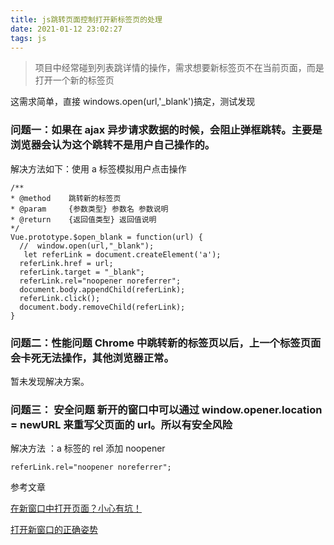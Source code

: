 ```yaml
---
title: js跳转页面控制打开新标签页的处理
date: 2021-01-12 23:02:27
tags: js
---
```


> 项目中经常碰到列表跳详情的操作，需求想要新标签页不在当前页面，而是打开一个新的标签页

这需求简单，直接 windows.open(url,'\_blank')搞定，测试发现

### 问题一：如果在 ajax 异步请求数据的时候，会阻止弹框跳转。主要是浏览器会认为这个跳转不是用户自己操作的。

解决方法如下：使用 a 标签模拟用户点击操作

```
/**
* @method    跳转新的标签页
* @param     {参数类型} 参数名 参数说明
* @return    {返回值类型} 返回值说明
*/
Vue.prototype.$open_blank = function(url) {
  //  window.open(url,"_blank");
   let referLink = document.createElement('a');
  referLink.href = url;
  referLink.target = "_blank";
  referLink.rel="noopener noreferrer";
  document.body.appendChild(referLink);
  referLink.click();
  document.body.removeChild(referLink);
}
```

### 问题二：性能问题 Chrome 中跳转新的标签页以后，上一个标签页面会卡死无法操作，其他浏览器正常。

暂未发现解决方案。

### 问题三： 安全问题 新开的窗口中可以通过 window.opener.location = newURL 来重写父页面的 url。所以有安全风险

解决方法 ：a 标签的 rel 添加 noopener

```
referLink.rel="noopener noreferrer";

```

参考文章

[在新窗口中打开页面？小心有坑！](https://cloud.tencent.com/developer/article/1008860)

[打开新窗口的正确姿势](https://blog.asaki.me/2018/05/07/)

